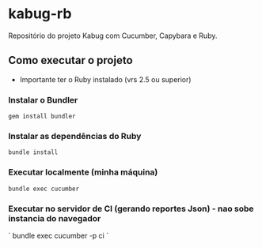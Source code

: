 # kabug-rb
Repositório do projeto Kabug com Cucumber, Capybara e Ruby.

## Como executar o projeto

* Importante ter o Ruby instalado (vrs 2.5 ou superior)

### Instalar o Bundler
`
gem install bundler
`

### Instalar as dependências do Ruby
`
bundle install
`

### Executar localmente (minha máquina)
`
bundle exec cucumber
`

### Executar no servidor de CI (gerando reportes Json) - nao sobe instancia do navegador
´
bundle exec cucumber -p ci
´






